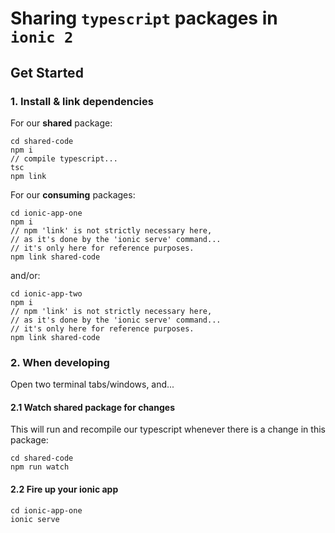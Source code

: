# Sharing `typescript` packages in `ionic 2`

## Get Started

### 1. Install & link dependencies

For our **shared** package:

```
cd shared-code
npm i
// compile typescript...
tsc 
npm link
```

For our **consuming** packages:

```
cd ionic-app-one
npm i
// npm 'link' is not strictly necessary here,
// as it's done by the 'ionic serve' command...
// it's only here for reference purposes.
npm link shared-code
```

and/or:

```
cd ionic-app-two
npm i
// npm 'link' is not strictly necessary here,
// as it's done by the 'ionic serve' command...
// it's only here for reference purposes.
npm link shared-code
```

### 2. When developing

Open two terminal tabs/windows, and...

#### 2.1 Watch shared package for changes

This will run and recompile our typescript whenever
there is a change in this package:

```
cd shared-code
npm run watch
```

#### 2.2 Fire up your ionic app

```
cd ionic-app-one
ionic serve
```